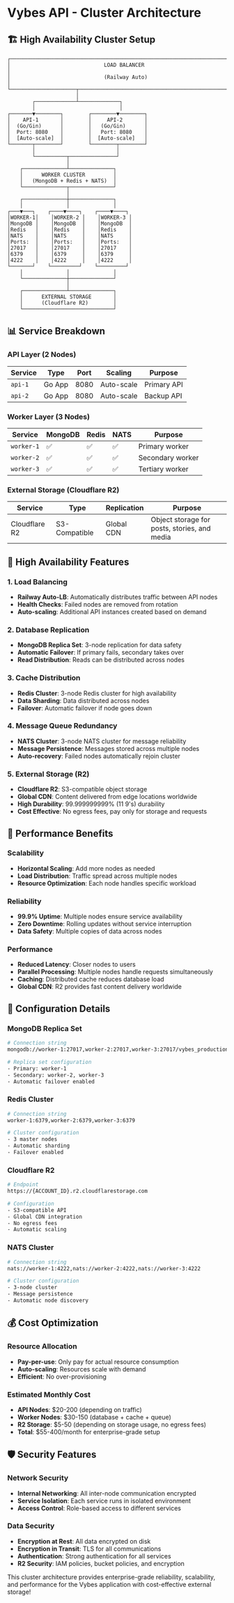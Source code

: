 # Vybes API - Cluster Architecture

## 🏗️ **High Availability Cluster Setup**

```
┌─────────────────────────────────────────────────────────────────────────────┐
│                              LOAD BALANCER                                  │
│                              (Railway Auto)                                 │
└─────────────────────┬───────────────────────────────────────────────────────┘
                      │
        ┌─────────────┴─────────────┐
        │                           │
┌───────▼────────┐        ┌────────▼────────┐
│    API-1       │        │     API-2       │
│  (Go/Gin)      │        │   (Go/Gin)      │
│  Port: 8080    │        │   Port: 8080    │
│  [Auto-scale]  │        │  [Auto-scale]   │
└───────┬────────┘        └────────┬────────┘
        │                          │
        └──────────┬───────────────┘
                   │
    ┌──────────────┴──────────────┐
    │      WORKER CLUSTER         │
    │   (MongoDB + Redis + NATS)  │
    └──────────────┬──────────────┘
                   │
    ┌──────────────┼──────────────┐
    │              │              │
┌───▼───┐    ┌────▼────┐    ┌────▼────┐
│WORKER-1│    │WORKER-2 │    │WORKER-3 │
│MongoDB │    │MongoDB  │    │MongoDB  │
│Redis   │    │Redis    │    │Redis    │
│NATS    │    │NATS     │    │NATS     │
│Ports:  │    │Ports:   │    │Ports:   │
│27017   │    │27017    │    │27017    │
│6379    │    │6379     │    │6379     │
│4222    │    │4222     │    │4222     │
└───────┘    └─────────┘    └─────────┘
    │              │              │
    └──────────────┼──────────────┘
                   │
    ┌──────────────┴──────────────┐
    │      EXTERNAL STORAGE       │
    │      (Cloudflare R2)        │
    └─────────────────────────────┘
```

## 📊 **Service Breakdown**

### **API Layer (2 Nodes)**
| Service | Type | Port | Scaling | Purpose |
|---------|------|------|---------|---------|
| `api-1` | Go App | 8080 | Auto-scale | Primary API |
| `api-2` | Go App | 8080 | Auto-scale | Backup API |

### **Worker Layer (3 Nodes)**
| Service | MongoDB | Redis | NATS | Purpose |
|---------|---------|-------|------|---------|
| `worker-1` | ✅ | ✅ | ✅ | Primary worker |
| `worker-2` | ✅ | ✅ | ✅ | Secondary worker |
| `worker-3` | ✅ | ✅ | ✅ | Tertiary worker |

### **External Storage (Cloudflare R2)**
| Service | Type | Replication | Purpose |
|---------|------|-------------|---------|
| Cloudflare R2 | S3-Compatible | Global CDN | Object storage for posts, stories, and media |

## 🔄 **High Availability Features**

### **1. Load Balancing**
- **Railway Auto-LB**: Automatically distributes traffic between API nodes
- **Health Checks**: Failed nodes are removed from rotation
- **Auto-scaling**: Additional API instances created based on demand

### **2. Database Replication**
- **MongoDB Replica Set**: 3-node replication for data safety
- **Automatic Failover**: If primary fails, secondary takes over
- **Read Distribution**: Reads can be distributed across nodes

### **3. Cache Distribution**
- **Redis Cluster**: 3-node Redis cluster for high availability
- **Data Sharding**: Data distributed across nodes
- **Failover**: Automatic failover if node goes down

### **4. Message Queue Redundancy**
- **NATS Cluster**: 3-node NATS cluster for message reliability
- **Message Persistence**: Messages stored across multiple nodes
- **Auto-recovery**: Failed nodes automatically rejoin cluster

### **5. External Storage (R2)**
- **Cloudflare R2**: S3-compatible object storage
- **Global CDN**: Content delivered from edge locations worldwide
- **High Durability**: 99.999999999% (11 9's) durability
- **Cost Effective**: No egress fees, pay only for storage and requests

## 🚀 **Performance Benefits**

### **Scalability**
- **Horizontal Scaling**: Add more nodes as needed
- **Load Distribution**: Traffic spread across multiple nodes
- **Resource Optimization**: Each node handles specific workload

### **Reliability**
- **99.9% Uptime**: Multiple nodes ensure service availability
- **Zero Downtime**: Rolling updates without service interruption
- **Data Safety**: Multiple copies of data across nodes

### **Performance**
- **Reduced Latency**: Closer nodes to users
- **Parallel Processing**: Multiple nodes handle requests simultaneously
- **Caching**: Distributed cache reduces database load
- **Global CDN**: R2 provides fast content delivery worldwide

## 🔧 **Configuration Details**

### **MongoDB Replica Set**
```bash
# Connection string
mongodb://worker-1:27017,worker-2:27017,worker-3:27017/vybes_production?replicaSet=vybes-rs

# Replica set configuration
- Primary: worker-1
- Secondary: worker-2, worker-3
- Automatic failover enabled
```

### **Redis Cluster**
```bash
# Connection string
worker-1:6379,worker-2:6379,worker-3:6379

# Cluster configuration
- 3 master nodes
- Automatic sharding
- Failover enabled
```

### **Cloudflare R2**
```bash
# Endpoint
https://{ACCOUNT_ID}.r2.cloudflarestorage.com

# Configuration
- S3-compatible API
- Global CDN integration
- No egress fees
- Automatic scaling
```

### **NATS Cluster**
```bash
# Connection string
nats://worker-1:4222,nats://worker-2:4222,nats://worker-3:4222

# Cluster configuration
- 3-node cluster
- Message persistence
- Automatic node discovery
```

## 💰 **Cost Optimization**

### **Resource Allocation**
- **Pay-per-use**: Only pay for actual resource consumption
- **Auto-scaling**: Resources scale with demand
- **Efficient**: No over-provisioning

### **Estimated Monthly Cost**
- **API Nodes**: $20-200 (depending on traffic)
- **Worker Nodes**: $30-150 (database + cache + queue)
- **R2 Storage**: $5-50 (depending on storage usage, no egress fees)
- **Total**: $55-400/month for enterprise-grade setup

## 🛡️ **Security Features**

### **Network Security**
- **Internal Networking**: All inter-node communication encrypted
- **Service Isolation**: Each service runs in isolated environment
- **Access Control**: Role-based access to different services

### **Data Security**
- **Encryption at Rest**: All data encrypted on disk
- **Encryption in Transit**: TLS for all communications
- **Authentication**: Strong authentication for all services
- **R2 Security**: IAM policies, bucket policies, and encryption

This cluster architecture provides enterprise-grade reliability, scalability, and performance for the Vybes application with cost-effective external storage!